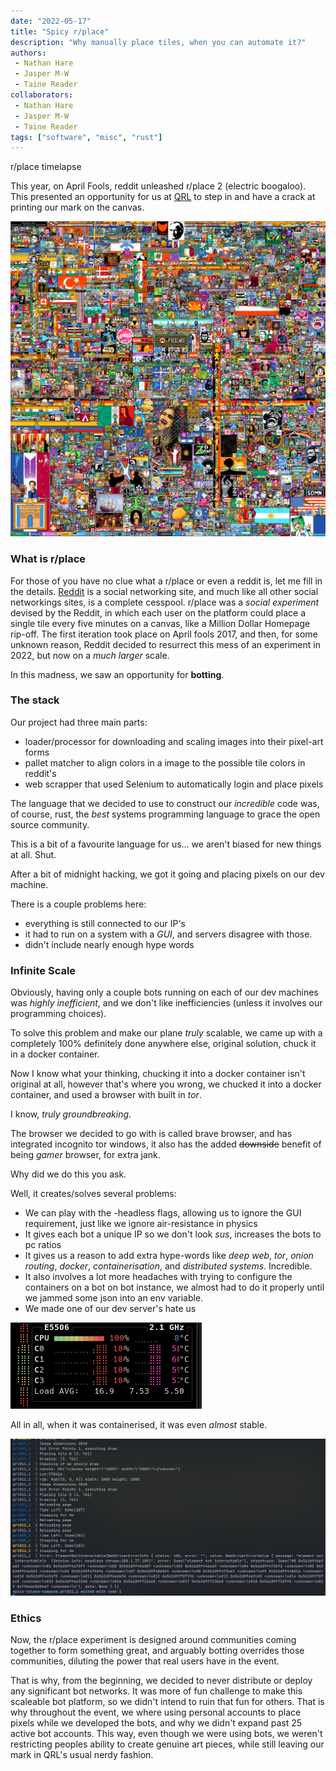 ```yaml
---
date: "2022-05-17"
title: "Spicy r/place"
description: "Why manually place tiles, when you can automate it?"
authors:
 - Nathan Hare
 - Jasper M-W
 - Taine Reader
collaborators:
 - Nathan Hare
 - Jasper M-W
 - Taine Reader
tags: ["software", "misc", "rust"]
---
```

<script>
  import MarkdownLink from "$md/MarkdownLink.svelte";
</script>


<MarkdownLink href="https://www.reddit.com/r/place/comments/twk1rb/rplace_2022_complete_timelapse/">r/place timelapse</MarkdownLink>

This year, on April Fools, reddit unleashed r/place 2 (electric boogaloo). This presented an opportunity for us at [QRL](https://questionable.org.nz/) to step in and have a crack at printing our mark on the canvas.

[![R/Place canvas, many diffrent artworks made by thousands of communities](./finalPlace.png)](https://www.reddit.com/r/place/?cx=1000&cy=1683&px=610&ts=1649112460185)

### What is r/place
For those of you have no clue what a r/place or even a reddit is, let me fill in the details. [Reddit](https://reddit.com) is a social networking site, and much like all other social networkings sites, is a complete cesspool. r/place was a *social experiment* devised by the Reddit, in which each user on the platform could place a single tile every five minutes on a canvas, like a Million Dollar Homepage rip-off.
The first iteration took place on April fools 2017, and then, for some unknown reason, Reddit decided to resurrect this mess of an experiment in 2022, but now on a *much larger* scale.

In this madness, we saw an opportunity for **botting**.

### The stack
Our project had three main parts:
 - loader/processor for downloading and scaling images into their pixel-art forms
 - pallet matcher to align colors in a image to the possible tile colors in reddit's
 - web scrapper that used Selenium to automatically login and place pixels
 
The language that we decided to use to construct our *incredible* code was, of course, rust, the *best* systems programming language to grace the open source community. 

This is a bit of a favourite language for us... we aren't biased for new things at all. Shut.

After a bit of midnight hacking, we got it going and placing pixels on our dev machine.

There is a couple problems here:
 - everything is still connected to our IP's
 - it had to run on a system with a *GUI*, and servers disagree with those.
 - didn't include nearly enough hype words

### Infinite Scale
Obviously, having only a couple bots running on each of our dev machines was *highly inefficient*, and we don't like inefficiencies (unless it involves our programming choices). 

To solve this problem and make our plane *truly* scalable, we came up with a completely 100% definitely done anywhere else, original solution, chuck it in a docker container.

Now I know what your thinking, chucking it into a docker container isn't original at all, however that's where you wrong, we chucked it into a docker container, and used a browser with built in *tor*. 

I know, *truly groundbreaking*.

The browser we decided to go with is called brave browser, and has integrated incognito tor windows, it also has the added ~~downside~~ benefit of being *gamer* browser, for extra jank.

Why did we do this you ask. 

Well, it creates/solves several problems:
- We can play with the -headless flags, allowing us to ignore the GUI requirement, just like we ignore air-resistance in physics
- It gives each bot a unique IP so we don't look *sus*, increases the bots to pc ratios
- It gives us a reason to add extra hype-words like *deep web*, *tor*, *onion routing*, *docker*, *containerisation*, and *distributed systems*. Incredible.
- It also involves a lot more headaches with trying to configure the containers on a bot on bot instance, we almost had to do it properly until we jammed some json into an env variable.
- We made one of our dev server's hate us

![Server dying - it was doing its best:small](./serverDying.png)

All in all, when it was containerised, it was even *almost* stable.

![Bots crashing left and right](./botsFailing.png)

### Ethics
Now, the r/place experiment is designed around communities coming together to form something great, and arguably botting overrides those communities, diluting the power that real users have in the event.

That is why, from the beginning, we decided to never distribute or deploy any significant bot networks. It was more of fun challenge to make this scaleable bot platform, so we didn't intend to ruin that fun for others. That is why throughout the event, we where using personal accounts to place pixels while we developed the bots, and why we didn't expand past 25 active bot accounts. This way, even though we were using bots, we weren't restricting peoples ability to create genuine art pieces, while still leaving our mark in QRL's usual nerdy fashion.